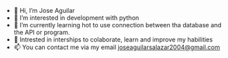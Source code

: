 - 👋 Hi, I’m Jose Aguilar
- 👀 I’m interested in development with python
- 🌱 I’m currently learning hot to use connection between tha database and the API or program.
- 💞️ Intrested in interships to colaborate, learn and improve my habilities
- 📫 You can contact me via my email <joseaguilarsalazar2004@gmail.com>

<!---
Josodovo2004/Josodovo2004 is a ✨ special ✨ repository because its `README.md` (this file) appears on your GitHub profile.
You can click the Preview link to take a look at your changes.
--->
